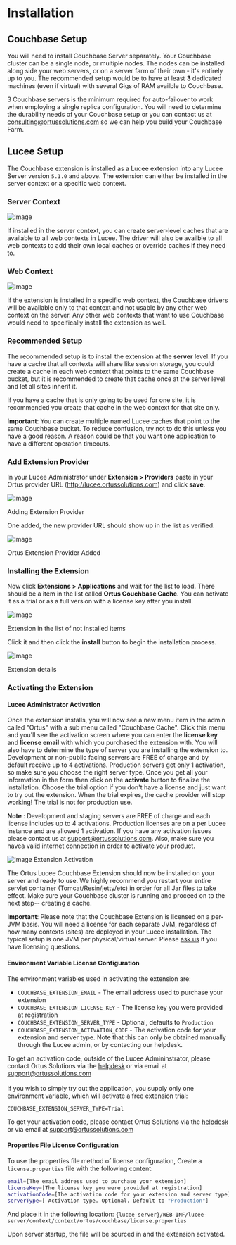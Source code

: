 # Installation

## Couchbase Setup

You will need to install Couchbase Server separately. Your Couchbase cluster can be a single node, or multiple nodes. The nodes can be installed along side your web servers, or on a server farm of their own - it's entirely up to you. The recommended setup would be to have at least **3** dedicated machines (even if virtual) with several Gigs of RAM availble to Couchbase.


3 Couchbase servers is the minimum required for auto-failover to work when employing a single replica configuration. You will need to determine the durability needs of your Couchbase setup or you can contact us at <consulting@ortussolutions.com> so we can help you build your Couchbase Farm.


## Lucee Setup

The Couchbase extension is installed as a Lucee extension into any Lucee Server version `5.1.0` and above. The extension can either be installed in the server context or a specific web context.

### Server Context

![image](../.gitbook/assets/server_admin.png)

If installed in the server context, you can create server-level caches that are available to all web contexts in Lucee. The driver will also be availble to all web contexts to add their own local caches or override caches if they need to.

### Web Context

![image](../.gitbook/assets/web_admin.png)

If the extension is installed in a specific web context, the Couchbase drivers will be available only to that context and not usable by any other web context on the server. Any other web contexts that want to use Couchbase would need to specifically install the extension as well.

### Recommended Setup

The recommended setup is to install the extension at the **server** level. If you have a cache that all contexts will share like session storage, you could create a cache in each web context that points to the same Couchbase bucket, but it is recommended to create that cache once at the server level and let all sites inherit it.

If you have a cache that is only going to be used for one site, it is recommended you create that cache in the web context for that site only.

**Important**: You can create multiple named Lucee caches that point to the same Couchbase bucket. To reduce confusion, try not to do this unless you have a good reason. A reason could be that you want one application to have a different operation timeouts.

### Add Extension Provider

In your Lucee Administrator under **Extension \> Providers** paste in your Ortus provider URL (http://lucee.ortussolutions.com) and click
**save**.

![image](../.gitbook/assets/add_provider.png)

Adding Extension Provider

One added, the new provider URL should show up in the list as verified.

![image](../.gitbook/assets/provider_installed.png)

Ortus Extension Provider Added

### Installing the Extension

Now click **Extensions \> Applications** and wait for the list to load. There should be a item in the list called **Ortus Couchbase Cache**. You can activate it as a trial or as a full version with a license key after you install.

![image](../.gitbook/assets/not_installed_list.png)

Extension in the list of not installed items

Click it and then click the **install** button to begin the installation process.

![image](../.gitbook/assets/extension_details.png)

Extension details

### Activating the Extension

#### Lucee Administrator Activation

Once the extension installs, you will now see a new menu item in the admin called \"Ortus\" with a sub menu called \"Couchbase Cache\". Click this menu and you\'ll see the activation screen where you can enter the **license key** and **license email** with which you purchased the extension with. You will also have to determine the type of server you are installing the extension to. Development or non-public facing servers are FREE of charge and by default receive up to 4 activations. Production servers get only 1 activation, so make sure you choose the right server type. Once you get all your information in the form then click on the **activate** button to finalize the installation. Choose the trial option if you don\'t have a license and just want to try out the extension. When the trial expires, the cache provider will stop working! The trial is not for production use.

**Note** : Development and staging servers are FREE of charge and each license includes up to 4 activations. Production licenses are on a per Lucee instance and are allowed 1 activation. If you have any activation issues please contact us at <support@ortussolutions.com>. Also, make sure you havea valid internet connection in order to activate your product.

![image](../.gitbook/assets/extension_activation.png)
Extension Activation

The Ortus Lucee Couchbase Extension should now be installed on your server and ready to use. We highly recommend you restart your entire servlet container (Tomcat/Resin/jetty/etc) in order for all Jar files to take effect. Make sure your Couchbase cluster is running and proceed on to the next step\-- creating a cache.

**Important**: Please note that the Couchbase Extension is licensed on a per-JVM basis. You will need a
license for each separate JVM, regardless of how many contexts (sites) are deployed in your Lucee installation. The typical setup is one JVM per physical/virtual server. Please [ask us](mailto:consulting@ortussolutions.com) if you have licensing questions.

#### Environment Variable License Configuration

The environment variables used in activating the extension are:

* `COUCHBASE_EXTENSION_EMAIL`  - The email address used to purchase your extension
* `COUCHBASE_EXTENSION_LICENSE_KEY` - The license key you were provided at registration
* `COUCHBASE_EXTENSION_SERVER_TYPE` - Optional, defaults to `Production`
* `COUCHBASE_EXTENSION_ACTIVATION_CODE` - The activation code for your extension and server type.  Note that this can only be obtained manually through the Lucee admin, or by contacting our helpdesk.

To get an activation code, outside of the Lucee Admininstrator, please contact Ortus Solutions via the [helpdesk](https://ortussolutions.atlassian.net/servicedesk/customer/portal/9) or via email at [support@ortussolutions.com](mailto:support@ortussolutions.com)\
\
If you wish to simply try out the application, you supply only one environment variable, which will activate a free extension trial:

```
COUCHBASE_EXTENSION_SERVER_TYPE=Trial
```

To get your activation code, please contact Ortus Solutions via the [helpdesk](https://ortussolutions.atlassian.net/servicedesk/customer/portal/9) or via email at [support@ortussolutions.com](mailto:support@ortussolutions.com)

#### Properties File License Configuration

To use the properties file method of license configuration, Create a `license.properties` file with the following content:

```bash
email=[The email address used to purchase your extension]
licenseKey=[The license key you were provided at registration]
activationCode=[The activation code for your extension and server type]
serverType=[ Activation type. Optional. Default to "Production"] 
```

And place it in the following location: `{lucee-server}/WEB-INF/lucee-server/context/context/ortus/couchbase/license.properties`

Upon server startup, the file will be sourced in and the extension activated.&#x20;
